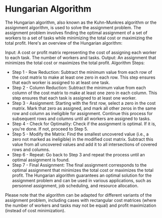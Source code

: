 # Hungarian Algorithm
The Hungarian algorithm, also known as the Kuhn-Munkres algorithm or the assignment algorithm, is used to solve the assignment problem. The assignment problem involves finding the optimal assignment of a set of workers to a set of tasks while minimizing the total cost or maximizing the total profit. Here's an overview of the Hungarian algorithm:

Input:
A cost or profit matrix representing the cost of assigning each worker to each task.
The number of workers and tasks.
Output:
An assignment that minimizes the total cost or maximizes the total profit.
Algorithm Steps:
- Step 1 - Row Reduction: Subtract the minimum value from each row of the cost matrix to make at least one zero in each row. This step ensures that each worker is assigned to at least one task.
- Step 2 - Column Reduction: Subtract the minimum value from each column of the cost matrix to make at least one zero in each column. This step ensures that each task is assigned to at least one worker.
- Step 3 - Assignment: Starting with the first row, select a zero in the cost matrix. Mark that zero as assigned, and mark all other zeros in the same row and column as ineligible for assignment. Continue this process for subsequent rows and columns until all workers are assigned to tasks.
- Step 4 - Check for Optimality: Check if the assignment is optimal. If it is, you're done. If not, proceed to Step 5.
- Step 5 - Modify the Matrix: Find the smallest uncovered value (i.e., a zero not marked as ineligible) in the modified cost matrix. Subtract this value from all uncovered values and add it to all intersections of covered rows and columns.
- Step 6 - Repeat: Go back to Step 3 and repeat the process until an optimal assignment is found.
- Step 7 - Final Assignment: The final assignment corresponds to the optimal assignment that minimizes the total cost or maximizes the total profit.
The Hungarian algorithm guarantees an optimal solution for the assignment problem and can be used in various applications, such as personnel assignment, job scheduling, and resource allocation.

Please note that the algorithm can be adapted for different variants of the assignment problem, including cases with rectangular cost matrices (where the number of workers and tasks may not be equal) and profit maximization (instead of cost minimization).





